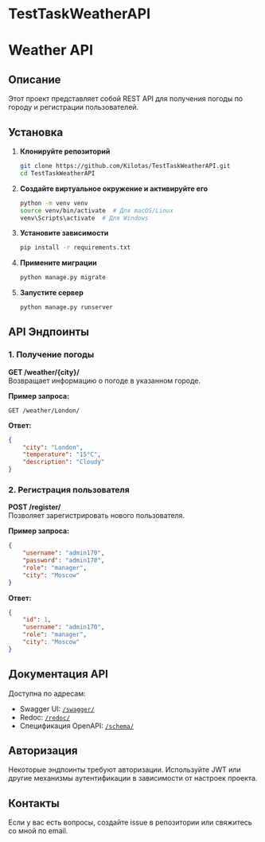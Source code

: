 # TestTaskWeatherAPI
# Weather API

## Описание
Этот проект представляет собой REST API для получения погоды по городу и регистрации пользователей.

## Установка

1. **Клонируйте репозиторий**
   ```bash
   git clone https://github.com/Kilotas/TestTaskWeatherAPI.git
   cd TestTaskWeatherAPI
   ```

2. **Создайте виртуальное окружение и активируйте его**
   ```bash
   python -m venv venv
   source venv/bin/activate  # Для macOS/Linux
   venv\Scripts\activate  # Для Windows
   ```

3. **Установите зависимости**
   ```bash
   pip install -r requirements.txt
   ```

4. **Примените миграции**
   ```bash
   python manage.py migrate
   ```

5. **Запустите сервер**
   ```bash
   python manage.py runserver
   ```

## API Эндпоинты

### 1. Получение погоды
**GET /weather/{city}/**  
Возвращает информацию о погоде в указанном городе.

**Пример запроса:**
```http
GET /weather/London/
```
**Ответ:**
```json
{
    "city": "London",
    "temperature": "15°C",
    "description": "Cloudy"
}
```

### 2. Регистрация пользователя
**POST /register/**  
Позволяет зарегистрировать нового пользователя.

**Пример запроса:**
```json
{
    "username": "admin170",
    "password": "admin170",
    "role": "manager",
    "city": "Moscow"
}
```

**Ответ:**
```json
{
    "id": 1,
    "username": "admin170",
    "role": "manager",
    "city": "Moscow"
}
```

## Документация API
Доступна по адресам:
- Swagger UI: [`/swagger/`](http://127.0.0.1:8000/swagger/)
- Redoc: [`/redoc/`](http://127.0.0.1:8000/redoc/)
- Спецификация OpenAPI: [`/schema/`](http://127.0.0.1:8000/schema/)

## Авторизация
Некоторые эндпоинты требуют авторизации. Используйте JWT или другие механизмы аутентификации в зависимости от настроек проекта.

## Контакты
Если у вас есть вопросы, создайте issue в репозитории или свяжитесь со мной по email.
